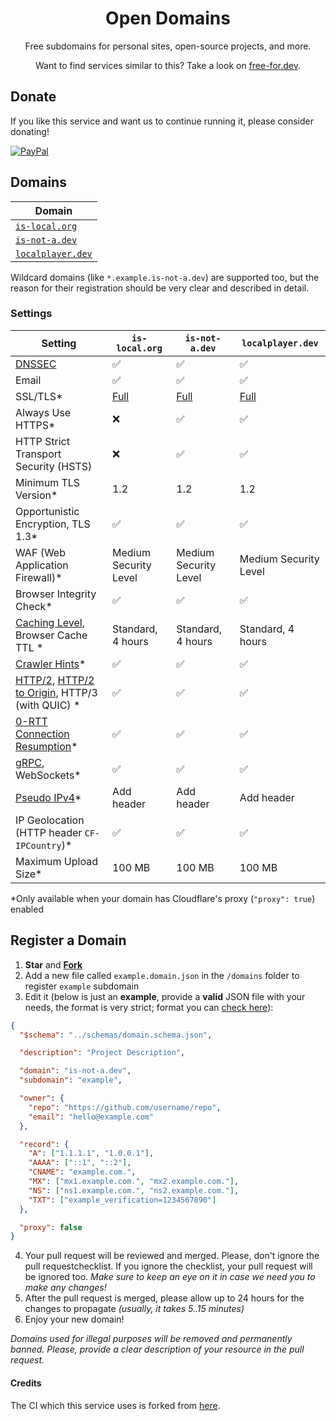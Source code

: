 <h1 align="center">Open Domains</h1>

<p align="center">Free subdomains for personal sites, open-source projects, and more.</p>

<p align="center">Want to find services similar to this? Take a look on <a href="https://free-for.dev/#/?id=domain">free-for.dev</a>.</p>

## Donate
If you like this service and want us to continue running it, please consider donating!

[![PayPal](https://www.paypalobjects.com/en_US/i/btn/btn_donateCC_LG.gif)](https://paypal.me/andrewstechyoutube)

## Domains

| Domain |
|-|
| [`is-local.org`](https://is-local.org) |
| [`is-not-a.dev`](https://is-not-a.dev) |
| [`localplayer.dev`](https://localplayer.dev) |

Wildcard domains (like `*.example.is-not-a.dev`) are supported too, but the reason for their registration should be very clear and described in detail.

[badge-cf]:https://shields.io/badge/%20-cloudflare-blue?logo=cloudflare&style=plastic?cacheSeconds=3600
[badge-dnssec]:https://shields.io/badge/%20-DNSSEC-blue?logo=moleculer&logoColor=white&style=plastic?cacheSeconds=3600
[badge-ssl]:https://shields.io/badge/SSL-Required-blue?style=plastic?cacheSeconds=3600

### Settings

| Setting | `is-local.org` | `is-not-a.dev` | `localplayer.dev` |
|-|-|-|-|
| [DNSSEC][dnssec]| ✅ | ✅ | ✅ |
| Email | ✅ | ✅ | ✅ |
| SSL/TLS* | [Full][ssl-full] | [Full][ssl-full] | [Full][ssl-full] |
| Always Use HTTPS* | ❌ | ✅ | ✅ |
| HTTP Strict Transport Security (HSTS) | ❌ | ✅ | ✅ |
| Minimum TLS Version* | 1.2 | 1.2 | 1.2 |
| Opportunistic Encryption, TLS 1.3* | ✅ | ✅ | ✅ |
| WAF (Web Application Firewall)* | Medium Security Level | Medium Security Level | Medium Security Level |
| Browser Integrity Check* | ✅ | ✅ | ✅ |
| [Caching Level][caching-levels], Browser Cache TTL * | Standard, 4 hours | Standard, 4 hours | Standard, 4 hours |
| [Crawler Hints][crawler-hints]* | ✅ | ✅ | ✅ |
| [HTTP/2][http2], [HTTP/2 to Origin][http2-to-origin], HTTP/3 (with QUIC) * | ✅ | ✅ | ✅ |
| [0-RTT Connection Resumption][0rtt]* | ✅ | ✅ | ✅ |
| [gRPC][grpc], WebSockets* | ✅ | ✅ | ✅ |
| [Pseudo IPv4][pseudo-ipv4]* | Add header | Add header | Add header |
| IP Geolocation (HTTP header `CF-IPCountry`)* | ✅ | ✅ | ✅ |
| Maximum Upload Size* | 100 MB | 100 MB | 100 MB |

\*Only available when your domain has Cloudflare's proxy (`"proxy": true`) enabled

[dnssec]:https://developers.cloudflare.com/dns/additional-options/dnssec
[ssl-full]:https://developers.cloudflare.com/ssl/origin-configuration/ssl-modes/full/
[ssl-flex]:https://developers.cloudflare.com/ssl/origin-configuration/ssl-modes/flexible/
[caching-levels]:https://developers.cloudflare.com/cache/how-to/set-caching-levels
[crawler-hints]:https://blog.cloudflare.com/crawler-hints-how-cloudflare-is-reducing-the-environmental-impact-of-web-searches/
[http2]:https://www.cloudflare.com/website-optimization/http2/what-is-http2/
[http2-to-origin]:https://developers.cloudflare.com/cache/how-to/enable-http2-to-origin
[0rtt]:https://developers.cloudflare.com/fundamentals/network/0-rtt-connection-resumption/
[grpc]:https://support.cloudflare.com/hc/en-us/articles/360050483011
[pseudo-ipv4]:https://support.cloudflare.com/hc/en-us/articles/229666767

## Register a Domain

1. **Star** and **[Fork](https://github.com/open-domains/register/fork)**
2. Add a new file called `example.domain.json` in the `/domains` folder to register `example` subdomain
3. Edit it (below is just an **example**, provide a **valid** JSON file with your needs, the format is very strict; format you can [check here](https://jsonlint.com)):

```json
{
  "$schema": "../schemas/domain.schema.json",

  "description": "Project Description",

  "domain": "is-not-a.dev",
  "subdomain": "example",

  "owner": {
    "repo": "https://github.com/username/repo",
    "email": "hello@example.com"
  },

  "record": {
    "A": ["1.1.1.1", "1.0.0.1"],
    "AAAA": ["::1", "::2"],
    "CNAME": "example.com.",
    "MX": ["mx1.example.com.", "mx2.example.com."],
    "NS": ["ns1.example.com.", "ns2.example.com."],
    "TXT": ["example_verification=1234567890"]
  },

  "proxy": false
}
```

4. Your pull request will be reviewed and merged. Please, don't ignore the pull requestchecklist. If you ignore the checklist, your pull request will be ignored too. _Make sure to keep an eye on it in case we need you to make any changes!_
5. After the pull request is merged, please allow up to 24 hours for the changes to propagate _(usually, it takes 5..15 minutes)_
6. Enjoy your new domain!

*Domains used for illegal purposes will be removed and permanently banned. Please, provide a clear description of your resource in the pull request.*

#### Credits
The CI which this service uses is forked from [here](https://github.com/tarampampam/free-domains).
